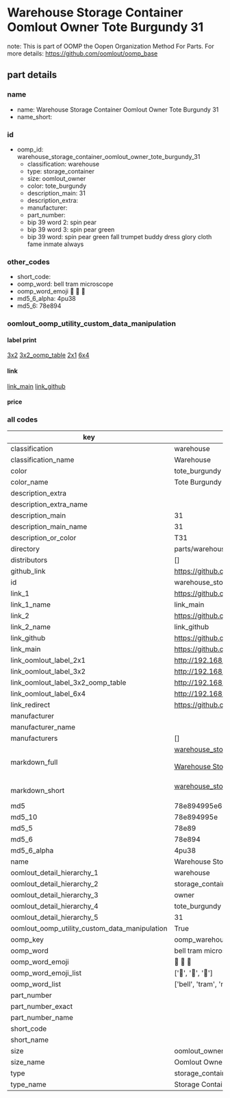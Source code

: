 # Warehouse Storage Container Oomlout Owner Tote Burgundy 31  

note: This is part of OOMP the Oopen Organization Method For Parts. For more details: https://github.com/oomlout/oomp_base

##  part details
  







### name
* name: Warehouse Storage Container Oomlout Owner Tote Burgundy 31
* name_short: 
### id
* oomp_id: warehouse_storage_container_oomlout_owner_tote_burgundy_31
  * classification: warehouse
  * type: storage_container
  * size: oomlout_owner
  * color: tote_burgundy
  * description_main: 31
  * description_extra: 
  * manufacturer: 
  * part_number: 
  * bip 39 word 2: spin pear
  * bip 39 word 3: spin pear green
  * bip 39 word: spin pear green fall trumpet buddy dress glory cloth fame inmate always

### other_codes
* short_code: 
* oomp_word: bell tram microscope
* oomp_word_emoji :bell: :tram: :microscope:
* md5_6_alpha: 4pu38
* md5_6: 78e894






### oomlout_oomp_utility_custom_data_manipulation
#### label print
[3x2](http://192.168.1.245:1112/?label=oomp%204pu38)
[3x2_oomp_table](http://192.168.1.108:1112/?label=oomp%204pu38)
[2x1](http://192.168.1.242:1112/?label=oomp%204pu38)
[6x4](http://192.168.1.55:1112/?label=oomp%204pu38)    

#### link

[link_main](https://github.com/oomlout/oomlout_oomp_version_1_messy/tree/main/parts/warehouse_storage_container_oomlout_owner_tote_burgundy_31) [link_github](https://github.com/oomlout/oomlout_oomp_version_1_messy/tree/main/parts/warehouse_storage_container_oomlout_owner_tote_burgundy_31)                             

#### price







### all codes 
| key | value |  
| --- | --- |  
| classification | warehouse |  
| classification_name | Warehouse |  
| color | tote_burgundy |  
| color_name | Tote Burgundy |  
| description_extra |  |  
| description_extra_name |  |  
| description_main | 31 |  
| description_main_name | 31 |  
| description_or_color | T31 |  
| directory | parts/warehouse_storage_container_oomlout_owner_tote_burgundy_31 |  
| distributors | [] |  
| github_link | https://github.com/oomlout/oomlout_oomp_part_src/tree/main/parts/warehouse_storage_container_oomlout_owner_tote_burgundy_31 |  
| id | warehouse_storage_container_oomlout_owner_tote_burgundy_31 |  
| link_1 | https://github.com/oomlout/oomlout_oomp_version_1_messy/tree/main/parts/warehouse_storage_container_oomlout_owner_tote_burgundy_31 |  
| link_1_name | link_main |  
| link_2 | https://github.com/oomlout/oomlout_oomp_version_1_messy/tree/main/parts/warehouse_storage_container_oomlout_owner_tote_burgundy_31 |  
| link_2_name | link_github |  
| link_github | https://github.com/oomlout/oomlout_oomp_version_1_messy/tree/main/parts/warehouse_storage_container_oomlout_owner_tote_burgundy_31 |  
| link_main | https://github.com/oomlout/oomlout_oomp_version_1_messy/tree/main/parts/warehouse_storage_container_oomlout_owner_tote_burgundy_31 |  
| link_oomlout_label_2x1 | http://192.168.1.242:1112/?label=oomp%204pu38 |  
| link_oomlout_label_3x2 | http://192.168.1.245:1112/?label=oomp%204pu38 |  
| link_oomlout_label_3x2_oomp_table | http://192.168.1.108:1112/?label=oomp%204pu38 |  
| link_oomlout_label_6x4 | http://192.168.1.55:1112/?label=oomp%204pu38 |  
| link_redirect | https://github.com/oomlout/oomlout_oomp_version_1_messy/tree/main/parts/warehouse_storage_container_oomlout_owner_tote_burgundy_31 |  
| manufacturer |  |  
| manufacturer_name |  |  
| manufacturers | [] |  
| markdown_full | [warehouse_storage_container_oomlout_owner_tote_burgundy_31](none)<br>[](none)<br>[Warehouse Storage Container Oomlout Owner Tote Burgundy 31](none)<br><br> |  
| markdown_short | [warehouse_storage_container_oomlout_owner_tote_burgundy_31](none)<br><br> |  
| md5 | 78e894995e63885475f4c522cca8868f |  
| md5_10 | 78e894995e |  
| md5_5 | 78e89 |  
| md5_6 | 78e894 |  
| md5_6_alpha | 4pu38 |  
| name | Warehouse Storage Container Oomlout Owner Tote Burgundy 31 |  
| oomlout_detail_hierarchy_1 | warehouse |  
| oomlout_detail_hierarchy_2 | storage_container |  
| oomlout_detail_hierarchy_3 | owner |  
| oomlout_detail_hierarchy_4 | tote_burgundy |  
| oomlout_detail_hierarchy_5 | 31 |  
| oomlout_oomp_utility_custom_data_manipulation | True |  
| oomp_key | oomp_warehouse_storage_container_oomlout_owner_tote_burgundy_31 |  
| oomp_word | bell tram microscope |  
| oomp_word_emoji | :bell: :tram: :microscope: |  
| oomp_word_emoji_list | [':bell:', ':tram:', ':microscope:'] |  
| oomp_word_list | ['bell', 'tram', 'microscope'] |  
| part_number |  |  
| part_number_exact |  |  
| part_number_name |  |  
| short_code |  |  
| short_name |  |  
| size | oomlout_owner |  
| size_name | Oomlout Owner |  
| type | storage_container |  
| type_name | Storage Container |  
